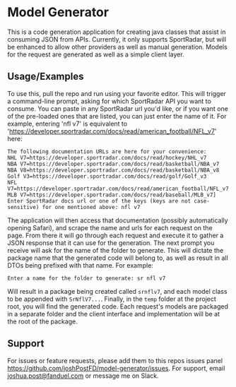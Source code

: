 
# Model Generator

This is a code generation application for creating java classes that assist in consuming JSON from APIs. Currently, it only supports SportRadar, but will be enhanced to allow other providers as well as manual generation. Models for the request are generated as well as a simple client layer.


## Usage/Examples

To use this, pull the repo and run using your favorite editor. This will trigger a command-line prompt, asking for which SportRadar API you want to consume. You can paste in any SportRadar url you'd like, or if you want one of the pre-loaded ones that are listed, you can just enter the name of it. For example, entering 'nfl v7' is equivalent to 'https://developer.sportradar.com/docs/read/american_football/NFL_v7' here:

```
The following documentation URLs are here for your convenience:
NHL V7=https://developer.sportradar.com/docs/read/hockey/NHL_v7
NBA V7=https://developer.sportradar.com/docs/read/basketball/NBA_v7
NBA V8=https://developer.sportradar.com/docs/read/basketball/NBA_v8
Golf V3=https://developer.sportradar.com/docs/read/golf/Golf_v3
NFL V7=https://developer.sportradar.com/docs/read/american_football/NFL_v7
MLB V7=https://developer.sportradar.com/docs/read/baseball/MLB_v7]
Enter SportRadar docs url or one of the keys (keys are not case-sensitive) for one mentioned above: nfl v7
```

The application will then access that documentation (possibly automatically opening Safari), and scrape the name and urls for each request on the page. From there it will go through each request and execute it to gather a JSON response that it can use for the generation. The next prompt you receive will ask for the name of the folder to generate. This will dictate the package name that the generated code will belong to, as well as result in all DTOs being prefixed with that name. For example:

```
Enter a name for the folder to generate: sr nfl v7
```
Will result in a package being created called `srnflv7`, and each model class to be appended with `SrNflV7...`.
Finally, in the `temp` folder at the project root, you will find the generated code. Each request's models are packaged in a separate folder and the client interface and implementation will be at the root of the package.
## Support

For issues or feature requests, please add them to this repos issues panel https://github.com/joshPostFD/model-generator/issues.
For support, email joshua.post@fanduel.com or message me on Slack.

